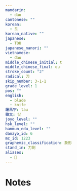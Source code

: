 ```yaml
---
mandarin:
  - dāo
cantonese: ""
korean:
  - 도
korean_native: ""
japanese:
  - TOU
japanese_nanori: ""
vietnamese:
  - đao
middle_chinese_initial: t
middle_chinese_final: ɑu
stroke_count: "2"
radical: 刀
skip_number: 3-1-1
grade_level: 1
pos: ""
english:
  - blade
  - knife
羅馬字: tau
韓文: 탓
joyo_level: ""
hsk_level: ""
hanmun_edu_level: ""
danayo_id: 6
mc_id: 1223
graphemic_classification: 象形
stand_in: 刀剣
aliases:
  - 𠚣
---
```


# Notes
